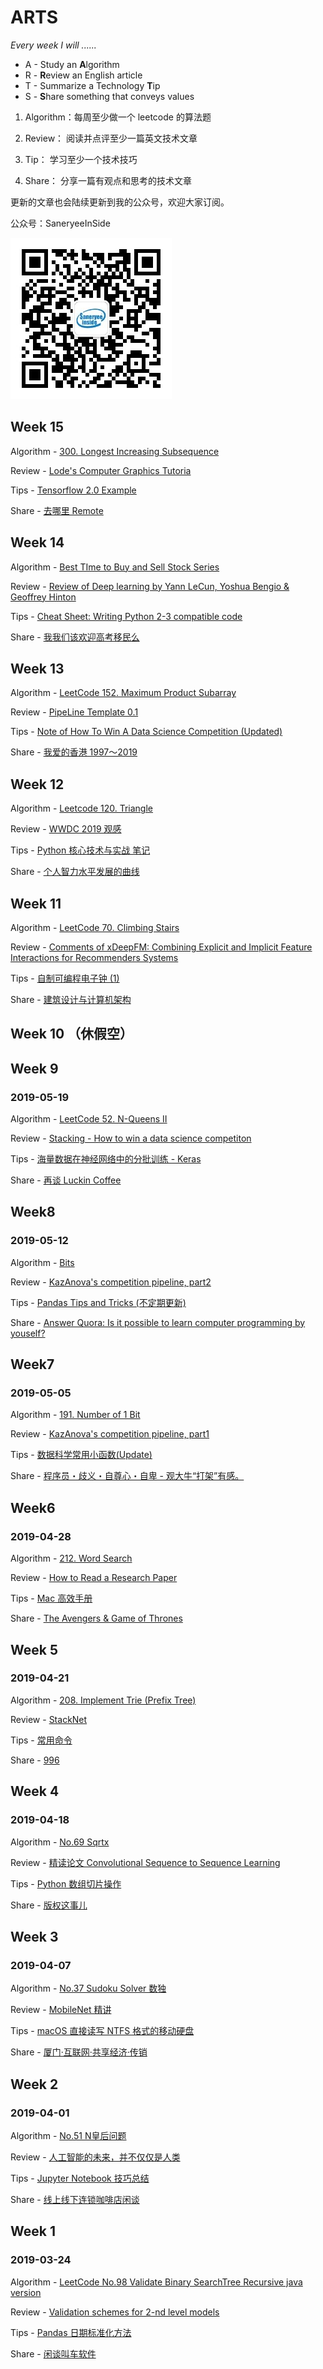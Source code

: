 # ARTS

*Every week I will ......*

- A - Study an **A**lgorithm
- R - **R**eview an English article
- T - Summarize a Technology **T**ip
- S - **S**hare something that conveys values

1. Algorithm：每周至少做一个 leetcode 的算法题

2. Review：   阅读并点评至少一篇英文技术文章

3. Tip：      学习至少一个技术技巧

4. Share：    分享一篇有观点和思考的技术文章

更新的文章也会陆续更新到我的公众号，欢迎大家订阅。

公众号：SaneryeeInSide

![qrcode_for_gh_5571faeb0704_258.jpg](data/qrcode_for_gh_5571faeb0704_258.jpg)

## Week 15

Algorithm - [300. Longest Increasing Subsequence](https://github.com/gsaneryeeb/ARTS/blob/master/2019-06-30-Algorithm-Week15-2019.md)

Review - [Lode's Computer Graphics Tutoria](https://github.com/gsaneryeeb/ARTS/blob/master/2019-06-30-Reviews-Week15-2019.md)

Tips - [Tensorflow 2.0 Example](https://github.com/gsaneryeeb/ARTS/blob/master/2019-06-30-Tips-Week15-2019.md)

Share - [去哪里 Remote](https://github.com/gsaneryeeb/ARTS/blob/master/2019-06-30-Share-Week15-2019.md)

## Week 14

Algorithm - [Best TIme to Buy and Sell Stock Series](https://github.com/gsaneryeeb/ARTS/blob/master/2019-06-23-Algorithm-Week14-2019.md)

Review - [Review of Deep learning by Yann LeCun, Yoshua Bengio & Geoffrey Hinton](https://github.com/gsaneryeeb/ARTS/blob/master/2019-06-23-Reviews-Week14-2019.md)

Tips - [Cheat Sheet: Writing Python 2-3 compatible code](https://github.com/gsaneryeeb/ARTS/blob/master/2019-06-23-Tips-Week14-2019.md)

Share - [我我们该欢迎高考移民么](https://github.com/gsaneryeeb/ARTS/blob/master/2019-06-23-Share-Week14-2019.md)

## Week 13

Algorithm - [LeetCode 152. Maximum Product Subarray](https://github.com/gsaneryeeb/ARTS/blob/master/2019-06-16-Algorithm-Week13-2019.md)

Review - [PipeLine Template  0.1](https://github.com/gsaneryeeb/ARTS/blob/master/2019-06-16-Reviews-Week13-2019.md)

Tips - [Note of How To Win A Data Science Competition (Updated)](https://github.com/gsaneryeeb/ARTS/blob/master/2019-06-16-Tips-Week13-2019.md)

Share - [我爱的香港 1997～2019](https://github.com/gsaneryeeb/ARTS/blob/master/2019-06-16-Share-Week13-2019.md)

## Week 12

Algorithm - [Leetcode 120. Triangle](https://github.com/gsaneryeeb/ARTS/blob/master/2019-06-09-Algorithm-Week12-2019.md)

Review - [WWDC 2019 观感](https://github.com/gsaneryeeb/ARTS/blob/master/2019-06-09-Reviews-Week12-2019.md)

Tips - [Python 核心技术与实战 笔记](https://github.com/gsaneryeeb/ARTS/blob/master/2019-06-09-Tips-Week12-2019.md)

Share - [个人智力水平发展的曲线](https://github.com/gsaneryeeb/ARTS/blob/master/2019-06-09-Share-Week12-2019.md)

## Week 11

Algorithm - [LeetCode 70. Climbing Stairs](https://github.com/gsaneryeeb/ARTS/blob/master/2019-06-02-Algorithm-Week11-2019.md)

Review - [Comments of xDeepFM: Combining Explicit and Implicit Feature Interactions for Recommenders Systems](https://github.com/gsaneryeeb/ARTS/blob/master/2019-06-02-Review-Week11-2019.md)

Tips - [自制可编程电子钟 (1)](https://github.com/gsaneryeeb/ARTS/blob/master/2019-06-02-Tips-Week11-2019.md)

Share - [建筑设计与计算机架构](https://github.com/gsaneryeeb/ARTS/blob/master/2019-06-02-Share-Week11-2019.md)

## Week 10 （休假空）

## Week 9

### 2019-05-19

Algorithm - [LeetCode 52. N-Queens II](https://github.com/gsaneryeeb/ARTS/blob/master/2019-05-19-Algorithm-Week9-2019.md)

Review - [Stacking - How to win a data science competiton](https://github.com/gsaneryeeb/ARTS/blob/master/2019-05-19-Review-Week9-2019.md)

Tips - [海量数据在神经网络中的分批训练 - Keras](https://github.com/gsaneryeeb/ARTS/blob/master/2019-05-19-Tips-Week9-2019.md)

Share - [再谈 Luckin Coffee](https://github.com/gsaneryeeb/ARTS/blob/master/2019-05-19-Share-Week9-2019.md)

## Week8

### 2019-05-12

Algorithm - [Bits](https://github.com/gsaneryeeb/ARTS/blob/master/2019-05-12-Algorithm-Week8-2019.md)

Review - [KazAnova's competition pipeline, part2](https://github.com/gsaneryeeb/ARTS/blob/master/2019-05-12-Review-Week8-2019.md)

Tips - [Pandas Tips and Tricks (不定期更新)](https://github.com/gsaneryeeb/ARTS/blob/master/2019-05-12-Tips-Week8-2019.md)

Share - [Answer Quora: Is it possible to learn computer programming by youself?](https://github.com/gsaneryeeb/ARTS/blob/master/2019-05-12-Share-Week8-2019.md)

## Week7

### 2019-05-05

Algorithm - [191. Number of 1 Bit](https://github.com/gsaneryeeb/ARTS/blob/master/2019-05-05-Algorithm-Week7-2019.md)

Review - [KazAnova's competition pipeline, part1](https://github.com/gsaneryeeb/ARTS/blob/master/2019-05-05-Review-Week7-2019.md)

Tips - [数据科学常用小函数(Update)](https://github.com/gsaneryeeb/ARTS/blob/master/2019-05-05-Tips-Week7-2019.md)

Share - [程序员・歧义・自尊心・自卑 - 观大牛“打架”有感。](https://github.com/gsaneryeeb/ARTS/blob/master/2019-05-05-Share-Week7-2019.md)

## Week6

### 2019-04-28

Algorithm - [212. Word Search](https://github.com/gsaneryeeb/ARTS/blob/master/2019-04-28-Algorithm-Week6-2019.md)

Review - [How to Read a Research Paper](https://github.com/gsaneryeeb/ARTS/blob/master/2019-04-28-Review-Week6-2019.md)

Tips - [Mac 高效手册](https://github.com/gsaneryeeb/ARTS/blob/master/2019-04-28-Tips-Week6-2019.md)

Share - [The Avengers & Game of Thrones](https://github.com/gsaneryeeb/ARTS/blob/master/2019-04-28-Share-Week6-2019.md)

## Week 5

### 2019-04-21

Algorithm - [208. Implement Trie (Prefix Tree)](https://github.com/gsaneryeeb/ARTS/blob/master/2019-04-21-Algorithm-Week5-2019.md)

Review - [StackNet](https://github.com/gsaneryeeb/ARTS/blob/master/2019-04-21-Review-Week5-2019.md)

Tips - [常用命令](https://github.com/gsaneryeeb/ARTS/blob/master/2019-04-21-Tips-Week5-2019.md)

Share - [996](https://github.com/gsaneryeeb/ARTS/blob/master/2019-04-21-Share-Week5-2019.md)

## Week 4

### 2019-04-18

Algorithm - [No.69 Sqrtx](https://github.com/gsaneryeeb/ARTS/blob/master/2019-04-14-Algorithm-Week4-2019.md)

Review - [精读论文 Convolutional Sequence to Sequence Learning](https://github.com/gsaneryeeb/ARTS/blob/master/2019-04-14-Review-Week4-2019.md)

Tips - [Python 数组切片操作](https://github.com/gsaneryeeb/ARTS/blob/master/2019-04-14-Tips-Week4-2019.md)

Share - [版权这事儿](https://github.com/gsaneryeeb/ARTS/blob/master/2019-04-14-Share-Week4-2019.md)

## Week 3

### 2019-04-07

Algorithm - [No.37 Sudoku Solver 数独](https://github.com/gsaneryeeb/ARTS/blob/master/2019-04-07-Algorithm-Week3-2019.md)

Review - [MobileNet 精讲](https://github.com/gsaneryeeb/ARTS/blob/master/2019-04-07-Reivew-Week3-2019.md)

Tips - [macOS 直接读写 NTFS 格式的移动硬盘](https://github.com/gsaneryeeb/ARTS/blob/master/2019-04-07-Tips-Week3-2019.md)

Share - [厦门·互联网·共享经济·传销](https://github.com/gsaneryeeb/ARTS/blob/master/2019-04-07-Share-Week3-2019.md)

## Week 2

### 2019-04-01

Algorithm - [No.51 N皇后问题](https://github.com/gsaneryeeb/ARTS/blob/master/2019-03-29-Algorithm-Week2-2019.md)

Review - [人工智能的未来，并不仅仅是人类](https://github.com/gsaneryeeb/ARTS/blob/master/2019-03-29-Reivew-Week2-2019.md)

Tips - [Jupyter Notebook 技巧总结](https://github.com/gsaneryeeb/ARTS/blob/master/2019-03-29-Tips-Week2-2019.md)

Share - [线上线下连锁咖啡店闲谈](https://github.com/gsaneryeeb/ARTS/blob/master/2019-03-29-Share-Week2-2019.md)

## Week 1

### 2019-03-24

Algorithm - [LeetCode No.98 Validate Binary SearchTree Recursive java version](https://github.com/gsaneryeeb/ARTS/blob/master/2019-03-24-Algorithm-Week1.md)

Review - [Validation schemes for 2-nd level models](https://github.com/gsaneryeeb/ARTS/blob/master/2019-03-24-Reivew-Week1.md)

Tips - [Pandas 日期标准化方法](https://github.com/gsaneryeeb/ARTS/blob/master/2019-03-24-Tips-Week1-2019.md)

Share - [闲谈叫车软件](https://github.com/gsaneryeeb/ARTS/blob/master/2019-03-24-Share-Week1-2019.md)
